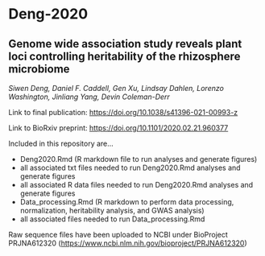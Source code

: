 # Deng-2020
## Genome wide association study reveals plant loci controlling heritability of the rhizosphere microbiome

*Siwen Deng, Daniel F. Caddell, Gen Xu, Lindsay Dahlen, Lorenzo Washington, Jinliang Yang, Devin Coleman-Derr*

Link to final publication: https://doi.org/10.1038/s41396-021-00993-z

Link to BioRxiv preprint: https://doi.org/10.1101/2020.02.21.960377

Included in this repository are...
+ Deng2020.Rmd (R markdown file to run analyses and generate figures)
+ all associated txt files needed to run Deng2020.Rmd analyses and generate figures
+ all associated R data files needed to run Deng2020.Rmd analyses and generate figures
+ Data_processing.Rmd (R markdown to perform data processing, normalization, heritability analysis, and GWAS analysis)
+ all associated files needed to run Data_processing.Rmd

Raw sequence files have been uploaded to NCBI under BioProject PRJNA612320 (https://www.ncbi.nlm.nih.gov/bioproject/PRJNA612320)
